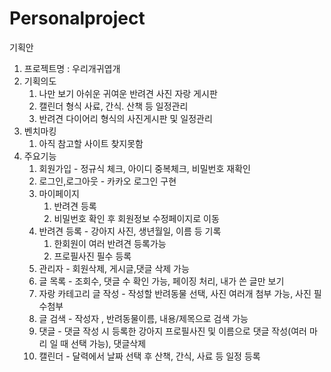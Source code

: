 # Personalproject
기획안

1. 프로젝트명 : 우리개귀엽개
2. 기획의도
   1. 나만 보기 아쉬운 귀여운 반려견 사진 자랑 게시판
   2. 캘린더 형식 사료, 간식. 산책 등 일정관리
   3. 반려견 다이어리 형식의 사진게시판 및 일정관리
3. 벤치마킹
   1. 아직 참고할 사이트 찾지못함
4. 주요기능
   1. 회원가입 - 정규식 체크, 아이디 중복체크, 비밀번호 재확인
   2. 로그인,로그아웃  - 카카오 로그인 구현
   3. 마이페이지
       1. 반려견 등록
       2. 비밀번호 확인 후 회원정보 수정페이지로 이동
   4. 반려견 등록 - 강아지 사진, 생년월일, 이름 등 기록
      1. 한회원이 여러 반려견 등록가능
      2. 프로필사진 필수 등록
   5. 관리자 - 회원삭제, 게시글,댓글 삭제 가능
   6. 글 목록 - 조회수, 댓글 수 확인 가능, 페이징 처리, 내가 쓴 글만 보기
   7. 자랑 카테고리 글 작성 - 작성할 반려동물 선택, 사진 여러개 첨부 가능, 사진 필수첨부
   8. 글 검색 - 작성자 , 반려동물이름, 내용/제목으로 검색 가능
   9. 댓글 - 댓글 작성 시 등록한 강아지 프로필사진 및 이름으로 댓글 작성(여러 마리 일 때 선택 가능), 댓글삭제
   10. 캘린더 - 달력에서 날짜 선택 후 산책, 간식, 사료 등 일정 등록
